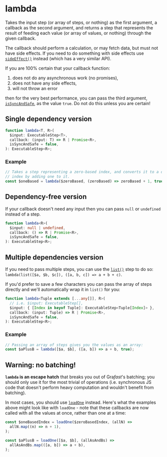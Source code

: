 # lambda

Takes the input step (or array of steps, or nothing) as the first argument, a
callback as the second argument, and returns a step that represents the result
of feeding each value (or array of values, or nothing) through the given
callback.

The callback should perform a calculation, or may fetch data, but must not have
side effects. If you need to do something with side effects use
[`sideEffect()`](/grafast/step-library/standard-steps/sideEffect) instead
(which has a very similar API).

If you are 100% certain that your callback function:

1. does not do any asynchronous work (no promises),
2. does not have any side effects,
3. will not throw an error

then for the very best performance, you can pass the third argument,
[`isSyncAndSafe`](../../step-classes.md#issyncandsafe), as the value `true`. Do not do this unless you are certain!

## Single dependency version

```ts
function lambda<T, R>(
  $input: ExecutableStep<T>,
  callback: (input: T) => R | Promise<R>,
  isSyncAndSafe = false,
): ExecutableStep<R>;
```

### Example

```ts
// Takes a step representing a zero-based index, and converts it to a one-based
// index by adding one to it.
const $oneBased = lambda($zeroBased, (zeroBased) => zeroBased + 1, true);
```

## Dependency-free version

If your callback doesn't need any input then you can pass `null` or `undefined`
instead of a step.

```ts
function lambda<R>(
  $input: null | undefined,
  callback: () => R | Promise<R>,
  isSyncAndSafe = false,
): ExecutableStep<R>;
```

## Multiple dependencies version

If you need to pass multiple steps, you can use the
[`list()`](/grafast/step-library/standard-steps/list) step to do so:
`lambda(list([$a, $b, $c]), ([a, b, c]) => a + b + c)`.

If you'd prefer to save a few characters you can pass the array of steps
directly and we'll automatically wrap it in `list()` for you:

```ts
function lambda<Tuple extends [...any[]], R>(
  // i.e. $input: ExecutableStep[],
  $input: { [Index in keyof Tuple]: ExecutableStep<Tuple[Index]> },
  callback: (input: Tuple) => R | Promise<R>,
  isSyncAndSafe = false,
): ExecutableStep<R>;
```

### Example

```ts
// Passing an array of steps gives you the values as an array:
const $aPlusB = lambda([$a, $b], ([a, b]) => a + b, true);
```

## Warning: no batching!

**`lambda` is an escape hatch** that breaks you out of Gra*fast*'s batching;
you should only use it for the most trivial of operations (i.e. synchronous JS
code that doesn't perform heavy computation and wouldn't benefit from
batching).

In most cases, you should use [`loadOne`](./loadOne) instead. Here's what the
examples above might look like with `loadOne` - note that these callbacks
are now called with all the values at once, rather than one at a time:

```ts
const $oneBasedIndex = loadOne($zeroBasedIndex, (allN) =>
  allN.map((n) => n + 1),
);

const $aPlusB = loadOne([$a, $b], (allAsAndBs) =>
  allAsAndBs.map(([a, b]) => a + b),
);
```
